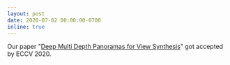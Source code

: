 ```yaml
---
layout: post
date: 2020-07-02 00:00:00-0700
inline: true
---
```


Our paper "[Deep Multi Depth Panoramas for View Synthesis](https://arxiv.org/abs/2008.01815)" got accepted by ECCV 2020.
